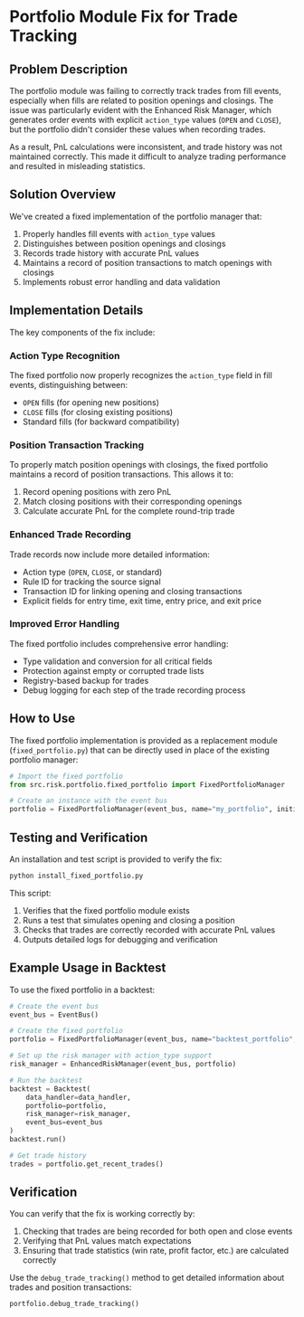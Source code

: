 # Portfolio Module Fix for Trade Tracking

## Problem Description

The portfolio module was failing to correctly track trades from fill events, especially when fills are related to position openings and closings. The issue was particularly evident with the Enhanced Risk Manager, which generates order events with explicit `action_type` values (`OPEN` and `CLOSE`), but the portfolio didn't consider these values when recording trades.

As a result, PnL calculations were inconsistent, and trade history was not maintained correctly. This made it difficult to analyze trading performance and resulted in misleading statistics.

## Solution Overview

We've created a fixed implementation of the portfolio manager that:

1. Properly handles fill events with `action_type` values
2. Distinguishes between position openings and closings
3. Records trade history with accurate PnL values
4. Maintains a record of position transactions to match openings with closings
5. Implements robust error handling and data validation

## Implementation Details

The key components of the fix include:

### Action Type Recognition

The fixed portfolio now properly recognizes the `action_type` field in fill events, distinguishing between:
- `OPEN` fills (for opening new positions)
- `CLOSE` fills (for closing existing positions)
- Standard fills (for backward compatibility)

### Position Transaction Tracking

To properly match position openings with closings, the fixed portfolio maintains a record of position transactions. This allows it to:
1. Record opening positions with zero PnL
2. Match closing positions with their corresponding openings
3. Calculate accurate PnL for the complete round-trip trade

### Enhanced Trade Recording

Trade records now include more detailed information:
- Action type (`OPEN`, `CLOSE`, or standard)
- Rule ID for tracking the source signal
- Transaction ID for linking opening and closing transactions
- Explicit fields for entry time, exit time, entry price, and exit price

### Improved Error Handling

The fixed portfolio includes comprehensive error handling:
- Type validation and conversion for all critical fields
- Protection against empty or corrupted trade lists
- Registry-based backup for trades
- Debug logging for each step of the trade recording process

## How to Use

The fixed portfolio implementation is provided as a replacement module (`fixed_portfolio.py`) that can be directly used in place of the existing portfolio manager:

```python
# Import the fixed portfolio
from src.risk.portfolio.fixed_portfolio import FixedPortfolioManager

# Create an instance with the event bus
portfolio = FixedPortfolioManager(event_bus, name="my_portfolio", initial_cash=10000.0)
```

## Testing and Verification

An installation and test script is provided to verify the fix:

```bash
python install_fixed_portfolio.py
```

This script:
1. Verifies that the fixed portfolio module exists
2. Runs a test that simulates opening and closing a position
3. Checks that trades are correctly recorded with accurate PnL values
4. Outputs detailed logs for debugging and verification

## Example Usage in Backtest

To use the fixed portfolio in a backtest:

```python
# Create the event bus
event_bus = EventBus()

# Create the fixed portfolio
portfolio = FixedPortfolioManager(event_bus, name="backtest_portfolio", initial_cash=10000.0)

# Set up the risk manager with action_type support
risk_manager = EnhancedRiskManager(event_bus, portfolio)

# Run the backtest
backtest = Backtest(
    data_handler=data_handler,
    portfolio=portfolio,
    risk_manager=risk_manager,
    event_bus=event_bus
)
backtest.run()

# Get trade history
trades = portfolio.get_recent_trades()
```

## Verification

You can verify that the fix is working correctly by:

1. Checking that trades are being recorded for both open and close events
2. Verifying that PnL values match expectations
3. Ensuring that trade statistics (win rate, profit factor, etc.) are calculated correctly

Use the `debug_trade_tracking()` method to get detailed information about trades and position transactions:

```python
portfolio.debug_trade_tracking()
```